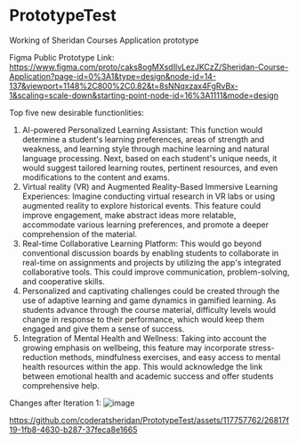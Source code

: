 # PrototypeTest
Working of Sheridan Courses Application prototype

Figma Public Prototype Link: https://www.figma.com/proto/caks8ogMXsdIlvLezJKCzZ/Sheridan-Course-Application?page-id=0%3A1&type=design&node-id=14-137&viewport=1148%2C800%2C0.82&t=8sNNqxzax4FgRvBx-1&scaling=scale-down&starting-point-node-id=16%3A1111&mode=design

Top five new desirable functionlities:
1. AI-powered Personalized Learning Assistant: This function would determine a student's learning preferences, areas of strength and weakness, and learning style through machine learning and natural language processing. Next, based on each student's unique needs, it would suggest tailored learning routes, pertinent resources, and even modifications to the content and exams.
2. Virtual reality (VR) and Augmented Reality-Based Immersive Learning Experiences: Imagine conducting virtual research in VR labs or using augmented reality to explore historical events. This feature could improve engagement, make abstract ideas more relatable, accommodate various learning preferences, and promote a deeper comprehension of the material.
3. Real-time Collaborative Learning Platform: This would go beyond conventional discussion boards by enabling students to collaborate in real-time on assignments and projects by utilizing the app's integrated collaborative tools. This could improve communication, problem-solving, and cooperative skills.
4. Personalized and captivating challenges could be created through the use of adaptive learning and game dynamics in gamified learning. As students advance through the course material, difficulty levels would change in response to their performance, which would keep them engaged and give them a sense of success.
5. Integration of Mental Health and Wellness: Taking into account the growing emphasis on wellbeing, this feature may incorporate stress-reduction methods, mindfulness exercises, and easy access to mental health resources within the app. This would acknowledge the link between emotional health and academic success and offer students comprehensive help.

Changes after Iteration 1:
![image](https://github.com/coderatsheridan/PrototypeTest/assets/117757762/858584bf-9ef8-432c-ad22-bdff2267a045)


https://github.com/coderatsheridan/PrototypeTest/assets/117757762/26817f19-1fb8-4630-b287-37feca8e1665

